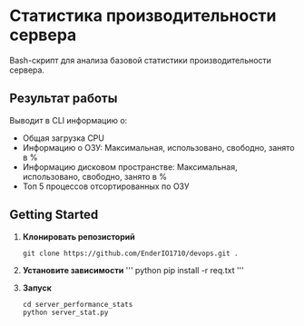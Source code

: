 # Статистика производительности сервера
Bash-скрипт для анализа базовой статистики производительности сервера.

## Результат работы
Выводит в CLI информацию о:
- Общая загрузка CPU
- Информацию о ОЗУ: Максимальная, использовано, свободно, занято в %
- Информацию дисковом пространстве: Максимальная, использовано, свободно, занято в %
- Топ 5 процессов отсортированных по ОЗУ

## Getting Started
1. **Клонировать репозисторий**
    ```
    git clone https://github.com/EnderIO1710/devops.git .
    ```

2. **Установите зависимости**
    '''
    python pip install -r req.txt
    '''

3. **Запуск**  
    ```
    cd server_performance_stats
    python server_stat.py
    ```

